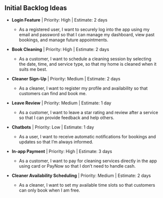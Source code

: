 ## Initial Backlog Ideas

- **Login Feature** | Priority: High | Estimate: 2 days  
  - As a registered user, I want to securely log into the app using my email and password so that I can manage my dashboard, view past bookings, and manage future appointments.

- **Book Cleaning** | Priority: High | Estimate: 2 days  
  - As a customer, I want to schedule a cleaning session by selecting the date, time, and service type, so that my home is cleaned when it suits me best.

- **Cleaner Sign-Up** | Priority: Medium | Estimate: 2 days  
  - As a cleaner, I want to register my profile and availability so that customers can find and book me.

- **Leave Review** | Priority: Medium | Estimate: 1 day  
  - As a customer, I want to leave a star rating and review after a service so that I can provide feedback and help others.

- **Chatbots** | Priority: Low | Estimate: 1 day  
  - As a user, I want to receive automatic notifications for bookings and updates so that I’m always informed.

- **In-app Payment** | Priority: High | Estimate: 3 days  
  - As a customer, I want to pay for cleaning services directly in the app using card or PayNow so that I don’t need to handle cash.

- **Cleaner Availability Scheduling** | Priority: Medium | Estimate: 2 days  
  - As a cleaner, I want to set my available time slots so that customers can only book when I am free.
